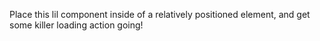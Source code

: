 Place this lil component inside of a relatively positioned element, and get some killer loading action going!
